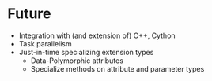 # Future

* Integration with (and extension of) C++, Cython
* Task parallelism
* Just-in-time specializing extension types
    * Data-Polymorphic attributes
    * Specialize methods on attribute and parameter types

